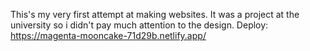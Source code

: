This's my very first attempt at making websites. It was a project at the university so i didn't pay much attention to the design. 
Deploy: https://magenta-mooncake-71d29b.netlify.app/
